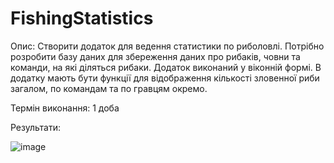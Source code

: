 # FishingStatistics

Опис:
Створити додаток для ведення статистики по риболовлі. Потрібно розробити базу даних для збереження даних про рибаків, човни та команди, 
на які діляться рибаки. Додаток виконаний у віконній формі. В додатку мають бути функції для відображення кількості зловенної риби загалом, 
по командам та по гравцям окремо. 

Термін виконання: 1 доба

Результати: 

![image](https://i.ibb.co/6ryGM9W/image.png)
